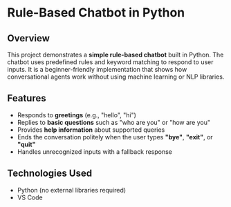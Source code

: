 # Rule-Based Chatbot in Python  

## Overview  
This project demonstrates a **simple rule-based chatbot** built in Python. The chatbot uses predefined rules and keyword matching to respond to user inputs. It is a beginner-friendly implementation that shows how conversational agents work without using machine learning or NLP libraries.  

## Features  
- Responds to **greetings** (e.g., "hello", "hi")  
- Replies to **basic questions** such as "who are you" or "how are you"  
- Provides **help information** about supported queries  
- Ends the conversation politely when the user types **"bye"**, **"exit"**, or **"quit"**  
- Handles unrecognized inputs with a fallback response  

## Technologies Used  
- Python (no external libraries required)
- VS Code
